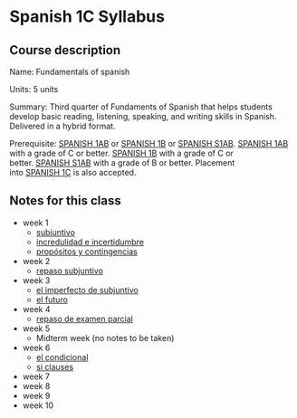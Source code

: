 # Spanish 1C Syllabus

## Course description

Name: Fundamentals of spanish

Units: 5 units

Summary: Third quarter of Fundaments of Spanish that helps students develop basic reading, listening, speaking, and writing skills in Spanish. Delivered in a hybrid format.

Prerequisite: [SPANISH 1AB](https://catalogue.uci.edu/search/?P=SPANISH%201AB "SPANISH 1AB") or [SPANISH 1B](https://catalogue.uci.edu/search/?P=SPANISH%201B "SPANISH 1B") or [SPANISH S1AB](https://catalogue.uci.edu/search/?P=SPANISH%20S1AB "SPANISH S1AB"). [SPANISH 1AB](https://catalogue.uci.edu/search/?P=SPANISH%201AB "SPANISH 1AB") with a grade of C or better. [SPANISH 1B](https://catalogue.uci.edu/search/?P=SPANISH%201B "SPANISH 1B") with a grade of C or better. [SPANISH S1AB](https://catalogue.uci.edu/search/?P=SPANISH%20S1AB "SPANISH S1AB") with a grade of B or better. Placement into [SPANISH 1C](https://catalogue.uci.edu/search/?P=SPANISH%201C "SPANISH 1C") is also accepted.

## Notes for this class

- week 1
	- [subjuntivo](./week1/subjuntivo.md)
	- [incredulidad e incertidumbre](./week1/incredulidad-e-incertidumbre.md)
	- [propósitos y contingencias](./week1/propósitos-y-contingencias.md)
- week 2
	- [repaso subjuntivo](./week2/repaso-subjuntivo.md)
- week 3
	- [el imperfecto de subjuntivo](./week3/el-imperfecto-de-subjuntivo.md)
	- [el futuro](./week3/el-futuro.md)
- week 4
	- [repaso de examen parcial](./week4/repaso-de-examen-parcial.md)
- week 5
	- Midterm week (no notes to be taken)
- week 6
    - [el condicional](./week6/el-condicional.md)
    - [si clauses](./week6/si-clauses.md)
- week 7
- week 8
- week 9
- week 10
